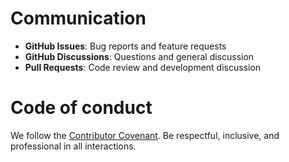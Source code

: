 # Communication

- **GitHub Issues**: Bug reports and feature requests
- **GitHub Discussions**: Questions and general discussion
- **Pull Requests**: Code review and development discussion

# Code of conduct

We follow the [Contributor Covenant](https://www.contributor-covenant.org/). Be respectful, inclusive, and professional in all interactions.
